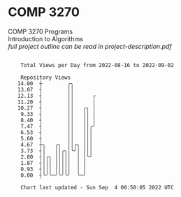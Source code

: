 # COMP 3270
COMP 3270 Programs  
Introduction to Algorithms  
*full project outline can be read in project-description.pdf*

```

    Total Views per Day from 2022-08-16 to 2022-09-02

    Repository Views
   14.00  ┼        ╭╮
   13.07  ┤        ││
   12.13  ┤        ││      ╭
   11.20  ┤        ││      │
   10.27  ┤        ││   ╭╮ │
    9.33  ┤        ││   ││ │
    8.40  ┤        ││   ││ │
    7.47  ┤        ││   ││╭╯
    6.53  ┤        ││   │││
    5.60  ┤        ││   │││
    4.67  ┼╮   ╭╮  ││╭╮ │││
    3.73  ┤│   ││╭╮│╰╯│ │││
    2.80  ┤│╭╮ │││││  │ │╰╯
    1.87  ┤│││ │││││  │ │
    0.93  ┤│││ │││││  │ │
    0.00  ┤╰╯╰─╯╰╯╰╯  ╰─╯

    Chart last updated - Sun Sep  4 00:50:05 2022 UTC
    
```
